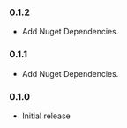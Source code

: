 ﻿### 0.1.2

 * Add Nuget Dependencies.

 ### 0.1.1

 * Add Nuget Dependencies.

### 0.1.0

 * Initial release

